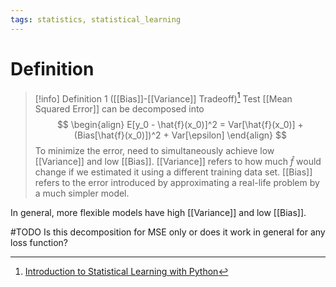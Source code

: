 ```yaml
---
tags: statistics, statistical_learning
---
```


# Definition

> [!info] Definition 1 ([[Bias]]-[[Variance]] Tradeoff)[^1]
> Test [[Mean Squared Error]] can be decomposed into
> $$
> \begin{align}
> E[y_0 - \hat{f}(x_0)]^2 = Var[\hat{f}(x_0)] + (Bias[\hat{f}(x_0)])^2 + Var[\epsilon]
> \end{align}
> $$
> To minimize the error, need to simultaneously achieve low [[Variance]] and low [[Bias]].
> [[Variance]] refers to how much $\hat{f}$ would change if we estimated it using a different training data set. [[Bias]] refers to the error introduced by approximating a real-life problem by a much simpler model.

In general, more flexible models have high [[Variance]] and low [[Bias]].

#TODO 
Is this decomposition for MSE only or does it work in general for any loss function?

[^1]: [Introduction to Statistical Learning with Python](zotero://open-pdf/library/items/9JTAJ2JI?page=42)